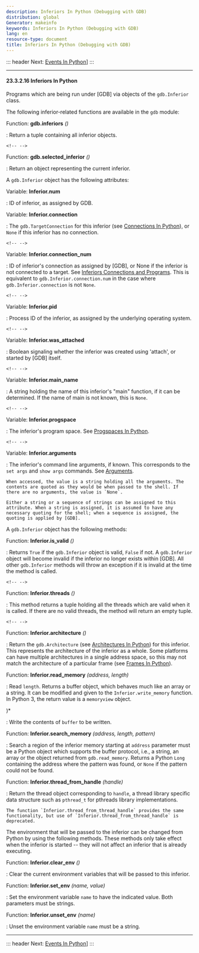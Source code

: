 ```yaml
---
description: Inferiors In Python (Debugging with GDB)
distribution: global
Generator: makeinfo
keywords: Inferiors In Python (Debugging with GDB)
lang: en
resource-type: document
title: Inferiors In Python (Debugging with GDB)
---
```

::: header
Next: [Events In Python](Events-In-Python.html#Events-In-Python)]
:::

---

#### 23.3.2.16 Inferiors In Python

Programs which are being run under [GDB] via objects of the `gdb.Inferior` class.

The following inferior-related functions are available in the `gdb` module:

Function: **gdb.inferiors** *()*

:   Return a tuple containing all inferior objects.

```
<!-- -->
```

Function: **gdb.selected_inferior** *()*

:   Return an object representing the current inferior.

A `gdb.Inferior` object has the following attributes:

Variable: **Inferior.num**

:   ID of inferior, as assigned by GDB.

Variable: **Inferior.connection**

:   The `gdb.TargetConnection` for this inferior (see [Connections In Python](Connections-In-Python.html#Connections-In-Python)), or `None` if this inferior has no connection.

```
<!-- -->
```

Variable: **Inferior.connection_num**

:   ID of inferior's connection as assigned by [GDB], or None if the inferior is not connected to a target. See [Inferiors Connections and Programs](Inferiors-Connections-and-Programs.html#Inferiors-Connections-and-Programs). This is equivalent to `gdb.Inferior.connection.num` in the case where `gdb.Inferior.connection` is not `None`.

```
<!-- -->
```

Variable: **Inferior.pid**

:   Process ID of the inferior, as assigned by the underlying operating system.

```
<!-- -->
```

Variable: **Inferior.was_attached**

:   Boolean signaling whether the inferior was created using 'attach', or started by [GDB] itself.

```
<!-- -->
```

Variable: **Inferior.main_name**

:   A string holding the name of this inferior's "main" function, if it can be determined. If the name of main is not known, this is `None`.

```
<!-- -->
```

Variable: **Inferior.progspace**

:   The inferior's program space. See [Progspaces In Python](Progspaces-In-Python.html#Progspaces-In-Python).

```
<!-- -->
```

Variable: **Inferior.arguments**

:   The inferior's command line arguments, if known. This corresponds to the `set args` and `show args` commands. See [Arguments](Arguments.html#Arguments).

```
When accessed, the value is a string holding all the arguments. The contents are quoted as they would be when passed to the shell. If there are no arguments, the value is `None`.

Either a string or a sequence of strings can be assigned to this attribute. When a string is assigned, it is assumed to have any necessary quoting for the shell; when a sequence is assigned, the quoting is applied by [GDB].
```

A `gdb.Inferior` object has the following methods:

Function: **Inferior.is_valid** *()*

:   Returns `True` if the `gdb.Inferior` object is valid, `False` if not. A `gdb.Inferior` object will become invalid if the inferior no longer exists within [GDB]. All other `gdb.Inferior` methods will throw an exception if it is invalid at the time the method is called.

```
<!-- -->
```

Function: **Inferior.threads** *()*

:   This method returns a tuple holding all the threads which are valid when it is called. If there are no valid threads, the method will return an empty tuple.

```
<!-- -->
```

Function: **Inferior.architecture** *()*

:   Return the `gdb.Architecture` (see [Architectures In Python](Architectures-In-Python.html#Architectures-In-Python)) for this inferior. This represents the architecture of the inferior as a whole. Some platforms can have multiple architectures in a single address space, so this may not match the architecture of a particular frame (see [Frames In Python](Frames-In-Python.html#Frames-In-Python)).

Function: **Inferior.read_memory** *(address, length)*

:   Read `length`. Returns a buffer object, which behaves much like an array or a string. It can be modified and given to the `Inferior.write_memory` function. In Python 3, the return value is a `memoryview` object.

)*

:   Write the contents of `buffer` to be written.

Function: **Inferior.search_memory** *(address, length, pattern)*

:   Search a region of the inferior memory starting at `address` parameter must be a Python object which supports the buffer protocol, i.e., a string, an array or the object returned from `gdb.read_memory`. Returns a Python `Long` containing the address where the pattern was found, or `None` if the pattern could not be found.

Function: **Inferior.thread_from_handle** *(handle)*

:   Return the thread object corresponding to `handle`, a thread library specific data structure such as `pthread_t` for pthreads library implementations.

```
The function `Inferior.thread_from_thread_handle` provides the same functionality, but use of `Inferior.thread_from_thread_handle` is deprecated.
```

The environment that will be passed to the inferior can be changed from Python by using the following methods. These methods only take effect when the inferior is started -- they will not affect an inferior that is already executing.

Function: **Inferior.clear_env** *()*

:   Clear the current environment variables that will be passed to this inferior.

Function: **Inferior.set_env** *(name, value)*

:   Set the environment variable `name` to have the indicated value. Both parameters must be strings.

Function: **Inferior.unset_env** *(name)*

:   Unset the environment variable `name` must be a string.

---

::: header
Next: [Events In Python](Events-In-Python.html#Events-In-Python)]
:::

